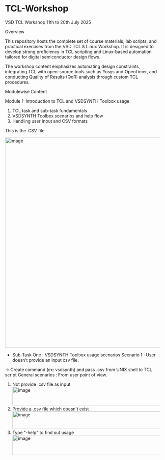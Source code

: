 # TCL-Workshop
VSD TCL Workshop 11th to 20th July 2025

Overview

This repository hosts the complete set of course materials, lab scripts, and practical exercises from the VSD TCL & Linux Workshop. It is designed to develop strong proficiency in TCL scripting and Linux-based automation tailored for digital semiconductor design flows.

The workshop content emphasizes automating design constraints, integrating TCL with open-source tools such as Yosys and OpenTimer, and conducting Quality of Results (QoR) analysis through custom TCL procedures.

Modulewise Content

Module 1: Introduction to TCL and VSDSYNTH Toolbox usage

1. TCL task and sub-task fundamentals
2. VSDSYNTH Toolbox scenarios and help flow
3. Handling user input and CSV formats

This is the .CSV file

<img width="743" height="685" alt="image" src="https://github.com/user-attachments/assets/02f71b79-da5b-429d-8cfb-9ad72e8c7bc1" />

+ Sub-Task One : VSDSYNTH Toolbox usage scenarios
Scenario 1 : User doesn't provide an input csv file.

-> Create command (ex: vsdsynth) and pass .csv from UNIX shell to TCL script
General scenarios : From user point of view.
1. Not provide .csv file as input
   <img width="928" height="60" alt="image" src="https://github.com/user-attachments/assets/f29b2767-ad15-4d06-9bfb-908c8ca43ce6" />
2. Provide a .csv file which doesn't exist
   <img width="922" height="57" alt="image" src="https://github.com/user-attachments/assets/bea89be3-ea51-4259-931d-1859703a9fca" />
3. Type "-help" to find out usage
   <img width="922" height="65" alt="image" src="https://github.com/user-attachments/assets/6f9a9cb3-1108-40db-8a1b-9d319a7001c1" />

   



